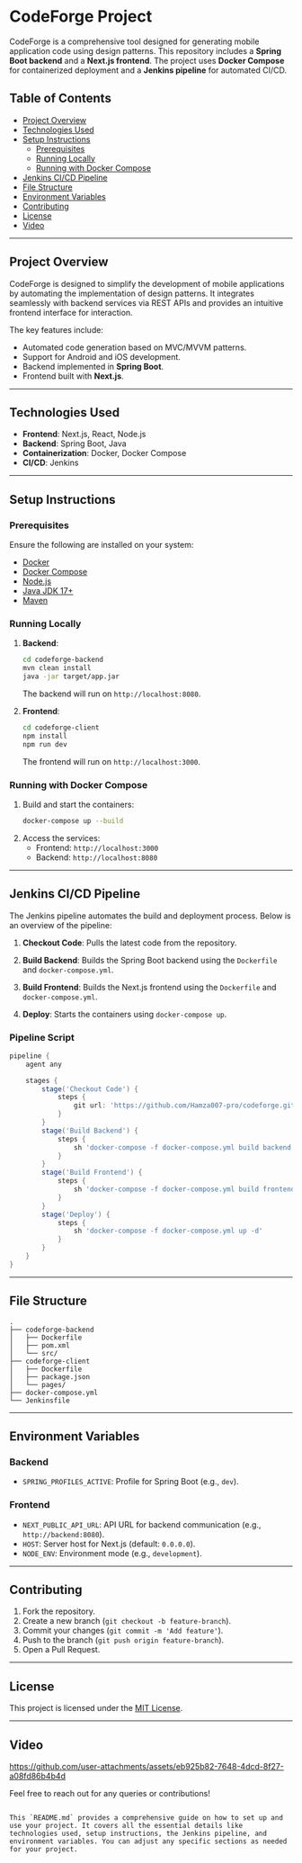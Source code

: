 # CodeForge Project

CodeForge is a comprehensive tool designed for generating mobile application code using design patterns. This repository includes a **Spring Boot backend** and a **Next.js frontend**. The project uses **Docker Compose** for containerized deployment and a **Jenkins pipeline** for automated CI/CD.

## Table of Contents

- [Project Overview](#project-overview)
- [Technologies Used](#technologies-used)
- [Setup Instructions](#setup-instructions)
  - [Prerequisites](#prerequisites)
  - [Running Locally](#running-locally)
  - [Running with Docker Compose](#running-with-docker-compose)
- [Jenkins CI/CD Pipeline](#jenkins-cicd-pipeline)
- [File Structure](#file-structure)
- [Environment Variables](#environment-variables)
- [Contributing](#contributing)
- [License](#license)
- [Video](#video)
---

## Project Overview

CodeForge is designed to simplify the development of mobile applications by automating the implementation of design patterns. It integrates seamlessly with backend services via REST APIs and provides an intuitive frontend interface for interaction.

The key features include:
- Automated code generation based on MVC/MVVM patterns.
- Support for Android and iOS development.
- Backend implemented in **Spring Boot**.
- Frontend built with **Next.js**.

---

## Technologies Used

- **Frontend**: Next.js, React, Node.js
- **Backend**: Spring Boot, Java
- **Containerization**: Docker, Docker Compose
- **CI/CD**: Jenkins

---

## Setup Instructions

### Prerequisites

Ensure the following are installed on your system:
- [Docker](https://www.docker.com/)
- [Docker Compose](https://docs.docker.com/compose/)
- [Node.js](https://nodejs.org/)
- [Java JDK 17+](https://adoptopenjdk.net/)
- [Maven](https://maven.apache.org/)

### Running Locally

1. **Backend**:
   ```bash
   cd codeforge-backend
   mvn clean install
   java -jar target/app.jar
   ```
   The backend will run on `http://localhost:8080`.

2. **Frontend**:
   ```bash
   cd codeforge-client
   npm install
   npm run dev
   ```
   The frontend will run on `http://localhost:3000`.

### Running with Docker Compose

1. Build and start the containers:
   ```bash
   docker-compose up --build
   ```
2. Access the services:
   - Frontend: `http://localhost:3000`
   - Backend: `http://localhost:8080`

---

## Jenkins CI/CD Pipeline

The Jenkins pipeline automates the build and deployment process. Below is an overview of the pipeline:

1. **Checkout Code**:
   Pulls the latest code from the repository.

2. **Build Backend**:
   Builds the Spring Boot backend using the `Dockerfile` and `docker-compose.yml`.

3. **Build Frontend**:
   Builds the Next.js frontend using the `Dockerfile` and `docker-compose.yml`.

4. **Deploy**:
   Starts the containers using `docker-compose up`.

### Pipeline Script
```groovy
pipeline {
    agent any

    stages {
        stage('Checkout Code') {
            steps {
                git url: 'https://github.com/Hamza007-pro/codeforge.git', branch: 'main'
            }
        }
        stage('Build Backend') {
            steps {
                sh 'docker-compose -f docker-compose.yml build backend'
            }
        }
        stage('Build Frontend') {
            steps {
                sh 'docker-compose -f docker-compose.yml build frontend'
            }
        }
        stage('Deploy') {
            steps {
                sh 'docker-compose -f docker-compose.yml up -d'
            }
        }
    }
}
```

---

## File Structure

```plaintext
.
├── codeforge-backend
│   ├── Dockerfile
│   ├── pom.xml
│   └── src/
├── codeforge-client
│   ├── Dockerfile
│   ├── package.json
│   └── pages/
├── docker-compose.yml
└── Jenkinsfile
```

---

## Environment Variables

### Backend
- `SPRING_PROFILES_ACTIVE`: Profile for Spring Boot (e.g., `dev`).

### Frontend
- `NEXT_PUBLIC_API_URL`: API URL for backend communication (e.g., `http://backend:8080`).
- `HOST`: Server host for Next.js (default: `0.0.0.0`).
- `NODE_ENV`: Environment mode (e.g., `development`).

---

## Contributing

1. Fork the repository.
2. Create a new branch (`git checkout -b feature-branch`).
3. Commit your changes (`git commit -m 'Add feature'`).
4. Push to the branch (`git push origin feature-branch`).
5. Open a Pull Request.

---

## License

This project is licensed under the [MIT License](LICENSE).

---
## Video
https://github.com/user-attachments/assets/eb925b82-7648-4dcd-8f27-a08fd86b4b4d

Feel free to reach out for any queries or contributions!
```

This `README.md` provides a comprehensive guide on how to set up and use your project. It covers all the essential details like technologies used, setup instructions, the Jenkins pipeline, and environment variables. You can adjust any specific sections as needed for your project.
